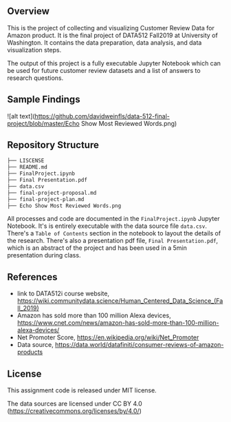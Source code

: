 ## Overview

This is the project of collecting and visualizing Customer Review Data for Amazon product. It is the final project of DATA512 Fall2019 at University of Washington. It contains the data preparation, data analysis, and data visualization steps.

The output of this project is a fully executable Jupyter Notebook which can be used for future customer review datasets and a list of answers to research questions.

## Sample Findings

![alt text](https://github.com/davidweinfls/data-512-final-project/blob/master/Echo Show Most Reviewed Words.png)


## Repository Structure

```bash
├── LISCENSE
├── README.md
├── FinalProject.ipynb
├── Final Presentation.pdf
├── data.csv
├── final-project-proposal.md
├── final-project-plan.md
├── Echo Show Most Reviewed Words.png
```

All processes and code are documented in the `FinalProject.ipynb` Jupyter Notebook. It's is entirely executable with the data source file `data.csv`. There's a `Table of Contents` section in the notebook to layout the details of the research. There's also a presentation pdf file, `Final Presentation.pdf`, which is an abstract of the project and has been used in a 5min presentation during class.

## References
- link to DATA512i course website, https://wiki.communitydata.science/Human_Centered_Data_Science_(Fall_2019)
- Amazon has sold more than 100 million Alexa devices, https://www.cnet.com/news/amazon-has-sold-more-than-100-million-alexa-devices/
- Net Promoter Score, https://en.wikipedia.org/wiki/Net_Promoter
- Data source, https://data.world/datafiniti/consumer-reviews-of-amazon-products

## License

This assignment code is released under MIT license.

The data sources are licensed under CC BY 4.0 (https://creativecommons.org/licenses/by/4.0/)
